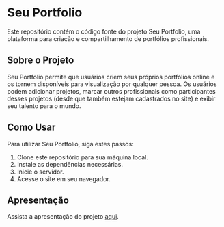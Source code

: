 # Seu Portfolio

Este repositório contém o código fonte do projeto Seu Portfolio, uma plataforma para criação e compartilhamento de portfólios profissionais.

## Sobre o Projeto

Seu Portfolio permite que usuários criem seus próprios portfólios online e os tornem disponíveis para visualização por qualquer pessoa. Os usuários podem adicionar projetos, marcar outros profissionais como participantes desses projetos (desde que também estejam cadastrados no site) e exibir seu talento para o mundo.

## Como Usar

Para utilizar Seu Portfolio, siga estes passos:

1. Clone este repositório para sua máquina local.
2. Instale as dependências necessárias.
3. Inicie o servidor.
4. Acesse o site em seu navegador.

## Apresentação

Assista a apresentação do projeto [aqui](https://youtu.be/aoXKdOwxVwk).
